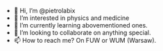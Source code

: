 - 👋 Hi, I’m @pietrolabix
- 👀 I’m interested in physics and medicine
- 🌱 I’m currently learning abovementioned ones.
- 💞️ I’m looking to collaborate on anything special.
- 📫 How to reach me? On FUW or WUM (Warsaw).

<!---
pietrolabix/pietrolabix is a ✨ special ✨ repository because its `README.md` (this file) appears on your GitHub profile.
You can click the Preview link to take a look at your changes.
--->
